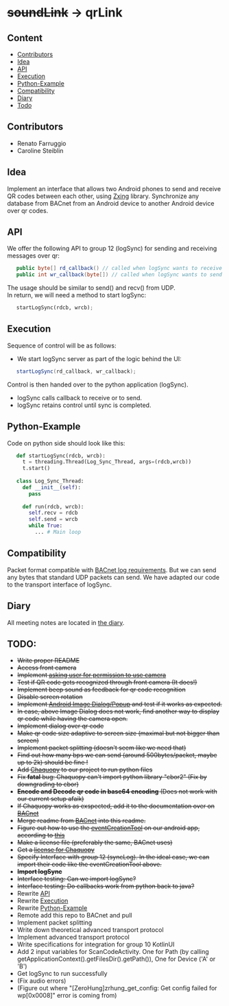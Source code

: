 # ~~soundLink~~ -> qrLink

## Content
* [Contributors](#contributors)
* [Idea](#idea)
* [API](#api)
* [Execution](#execution)
* [Python-Example](#python-example)
* [Compatibility](#compatibility)
* [Diary](#diary)
* [Todo](#todo)

## Contributors
* Renato Farruggio
* Caroline Steiblin

## Idea
Implement an interface that allows two Android phones to send and receive QR codes between each other, using [Zxing](https://github.com/zxing/zxing) library. Synchronize any database from BACnet from an Android device to another Android device over qr codes.

## API
We offer the following API to group 12 (logSync) for sending and receiving messages over qr:
```java
   public byte[] rd_callback() // called when logSync wants to receive
   public int wr_callback(byte[]) // called when logSync wants to send
```
The usage should be similar to send() and recv() from UDP.  
In return, we will need a method to start logSync:
```python
   startLogSync(rdcb, wrcb);
```

## Execution
Sequence of control will be as follows:
* We start logSync server as part of the logic behind the UI:
```java
   startLogSync(rd_callback, wr_callback);
```
Control is then handed over to the python application (logSync).
* logSync calls callback to receive or to send.  
* logSync retains control until sync is completed.

## Python-Example
Code on python side should look like this:  
```python
   def startLogSync(rdcb, wrcb):
     t = threading.Thread(Log_Sync_Thread, args=(rdcb,wrcb))
     t.start()
   
   class Log_Sync_Thread:
     def __init__(self):
       pass
       
     def run(rdcb, wrcb):
       self.recv = rdcb
       self.send = wrcb
       while True:
         ... # Main loop
```
## Compatibility
Packet format compatible with [BACnet log requirements](https://github.com/cn-uofbasel/BACnet/blob/master/doc/BACnet-event-structure.md). But we can send any bytes that standard UDP packets can send. We have adapted our code to the transport interface of logSync.

## Diary
All meeting notes are located in [the diary](https://github.com/cn-uofbasel/BACnet/blob/master/groups/02-soundLink/Tagebuch.md).

## TODO:
* ~~Write proper README~~
* ~~Access front camera~~
* ~~Implement [asking user for permission to use camera](https://github.com/ParkSangGwon/TedPermission)~~
* ~~Test if QR code gets recognized through front camera (It does!)~~
* ~~Implement beep sound as feedback for qr code recognition~~
* ~~Disable screen rotation~~
* ~~Implement [Android Image Dialog/Popup](https://stackoverflow.com/questions/7693633/android-image-dialog-popup) and test if it works as expected.~~
* ~~In case, above Image Dialog does not work, find another way to display qr code while having the camera open.~~
* ~~Implement dialog over qr code~~
* ~~Make qr code size adaptive to screen size (maximal but not bigger than screen)~~
* ~~Implement packet splitting (doesn't seem like we need that)~~
* ~~Find out how many bps we can send (around 500bytes/packet, maybe up to 2k) should be fine !~~
* ~~Add [Chaquopy](https://chaquo.com/chaquopy/) to our project to run python files~~
* ~~Fix __fatal__ bug: Chaquopy can't import python library "cbor2" (Fix by downgrading to cbor)~~
* ~~__Encode and Decode qr code in base64 encoding__ (Does not work with our current setup afaik)~~
* ~~If Chaquopy works as exspected, add it to the documentation over on [BACnet](https://github.com/cn-uofbasel/BACnet/tree/master/groups/02-soundLink)~~
* ~~Merge readme from [BACnet](https://github.com/cn-uofbasel/BACnet/tree/master/groups/02-soundLink) into this readme.~~
* ~~Figure out how to use the [eventCreationTool](https://github.com/cn-uofbasel/BACnet/tree/master/groups/04-logMerge/eventCreationTool) on our android app, according to [this](https://chaquo.com/chaquopy/doc/current/java.html)~~
* ~~Make a license file (preferably the same, BACnet uses)~~
* ~~Get a [license for Chaquopy](https://chaquo.com/chaquopy/license/?app=ch.unibas.qrscanner)~~
* ~~Specify Interface with group 12 (syncLog). In the ideal case, we can import their code like the eventCreationTool above.~~
* ~~__Import logSync__~~
* ~~Interface testing: Can we import logSync?~~
* ~~Interface testing: Do callbacks work from python back to java?~~
* Rewrite [API](#api)
* Rewrite [Execution](#execution)
* Rewrite [Python-Example](#python-example)
* Remote add this repo to BACnet and pull
* Implement packet splitting
* Write down theoretical advanced transport protocol
* Implement advanced transport protocol
* Write specifications for integration for group 10 KotlinUI
* Add 2 input variables for ScanCodeActivity. One for Path (by calling getApplicationContext().getFilesDir().getPath()), One for Device ('A' or 'B')
* Get logSync to run successfully
* (Fix audio errors)
* (Figure out where "[ZeroHung]zrhung_get_config: Get config failed for wp[0x0008]" error is coming from)
